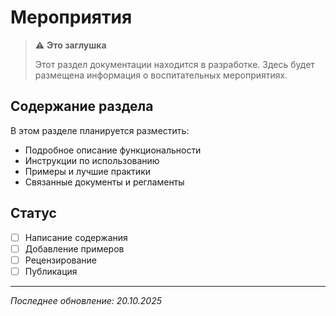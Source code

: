 # Мероприятия

> ⚠️ **Это заглушка**
> 
> Этот раздел документации находится в разработке. Здесь будет размещена информация о воспитательных мероприятиях.

## Содержание раздела

В этом разделе планируется разместить:

- Подробное описание функциональности
- Инструкции по использованию
- Примеры и лучшие практики
- Связанные документы и регламенты

## Статус

- [ ] Написание содержания
- [ ] Добавление примеров
- [ ] Рецензирование
- [ ] Публикация

---

*Последнее обновление: 20.10.2025*
